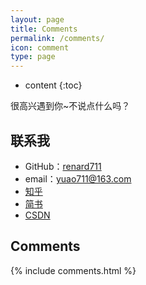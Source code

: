 ```yaml
---
layout: page
title: Comments
permalink: /comments/
icon: comment
type: page
---
```


* content
{:toc}

很高兴遇到你~不说点什么吗？

## 联系我

* GitHub：[renard711](http://github.com/M-renard)
* email：yuao711@163.com
* [知乎](https://www.zhihu.com/people/M.renard)
* [简书](https://www.jianshu.com/u/2fb8a395b4cc)
* [CSDN](http://blog.csdn.net/M_renard)

## Comments

{% include comments.html %}